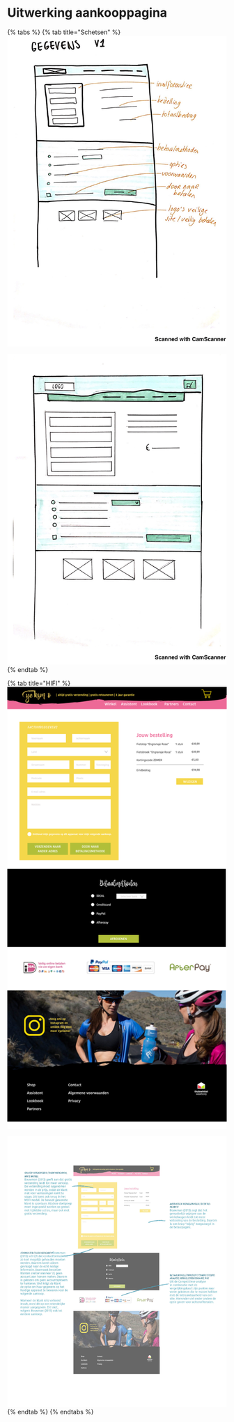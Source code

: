 # Uitwerking aankooppagina





{% tabs %}
{% tab title="Schetsen" %}
![](../../../.gitbook/assets/camscan15.jpg)

![](../../../.gitbook/assets/camscan16.jpg)
{% endtab %}

{% tab title="HIFI" %}
![](../../../.gitbook/assets/gegevens.png)

![](../../../.gitbook/assets/aankoop001.jpg)
{% endtab %}
{% endtabs %}

